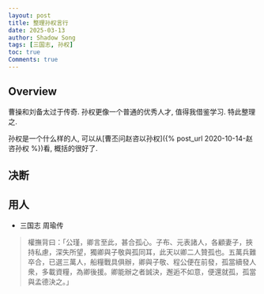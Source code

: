 ```yaml
---
layout: post
title: 整理孙权言行
date: 2025-03-13
author: Shadow Song
tags: [三国志, 孙权]
toc: true
Comments: true
---
```


## Overview

曹操和刘备太过于传奇. 孙权更像一个普通的优秀人才, 值得我借鉴学习. 特此整理之. 

孙权是一个什么样的人, 可以从[曹丕问赵咨以孙权]({% post_url 2020-10-14-赵咨孙权 %})看, 概括的很好了. 

## 决断



## 用人

- 三国志 周瑜传

> 權撫背曰：「公瑾，卿言至此，甚合孤心。子布、元表諸人，各顧妻子，挾持私慮，深失所望，獨卿與子敬與孤同耳，此天以卿二人贊孤也。五萬兵難卒合，已選三萬人，船糧戰具俱辦，卿與子敬、程公便在前發，孤當續發人衆，多載資糧，為卿後援。卿能辦之者誠決，邂逅不如意，便還就孤，孤當與孟德決之。」